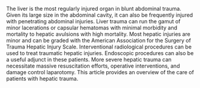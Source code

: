 The liver is the most regularly injured organ in blunt abdominal trauma. Given its large size in the abdominal cavity, it can also be frequently injured with penetrating abdominal injuries. Liver trauma can run the gamut of minor lacerations or capsular hematomas with minimal morbidity and mortality to hepatic avulsions with high mortality. Most hepatic injuries are minor and can be graded with the American Association for the Surgery of Trauma Hepatic Injury Scale. Interventional radiological procedures can be used to treat traumatic hepatic injuries. Endoscopic procedures can also be a useful adjunct in these patients. More severe hepatic trauma can necessitate massive resuscitation efforts, operative interventions, and damage control laparotomy. This article provides an overview of the care of patients with hepatic trauma.